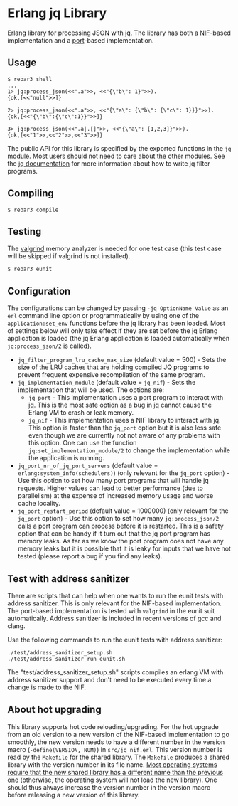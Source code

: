# Erlang jq Library

Erlang library for processing JSON with [jq][1]. The library has both a
[NIF][2]-based implementation and a [port][3]-based implementation.

## Usage

  ```
  $ rebar3 shell
  ...
  1> jq:process_json(<<".a">>, <<"{\"b\": 1}">>).
  {ok,[<<"null">>]}
  
  2> jq:process_json(<<".a">>, <<"{\"a\": {\"b\": {\"c\": 1}}}">>).
  {ok,[<<"{\"b\":{\"c\":1}}">>]}
  
  3> jq:process_json(<<".a|.[]">>, <<"{\"a\": [1,2,3]}">>).
  {ok,[<<"1">>,<<"2">>,<<"3">>]}
  ```

The public API for this library is specified by the exported functions in the
`jq` module. Most users should not need to care about the other modules. See
the [jq documentation][5] for more information about how to write jq filter
programs.

## Compiling
  ```
  $ rebar3 compile
  ```

## Testing

The [valgrind][4] memory analyzer is needed for one test
case (this test case will be skipped if valgrind is not installed).

  ```
  $ rebar3 eunit
  ```
  
## Configuration

The configurations can be changed by passing `-jq OptionName Value` as an `erl`
command line option or programmatically by using one of the
`application:set_env` functions before the jq library has been loaded. Most of
settings below will only take effect if they are set before the jq Erlang
application is loaded (the jq Erlang application is loaded automatically when
`jq:process_json/2` is called).


* `jq_filter_program_lru_cache_max_size` (default value = 500) - Sets the size of
  the LRU caches that are holding compiled JQ programs to prevent frequent
  expensive recompilation of the same program.
* `jq_implementation_module` (default value = `jq_nif`) - Sets the implementation
  that will be used. The options are:
  * `jq_port` - This implementation uses a port program to interact with jq.
    This is the most safe option as a bug in jq cannot
    cause the Erlang VM to crash or leak memory.
  * `jq_nif` - This implementation uses a NIF library to interact with jq. This
    option is faster than the `jq_port` option but it is also less safe even
    though we are currently not not aware of any problems with this option.
  One can use the function `jq:set_implementation_module/2` to change the
  implementation while the application is running.
* `jq_port_nr_of_jq_port_servers` (default value =
  `erlang:system_info(schedulers)`) (only relevant for the `jq_port` option) -
  Use this option to set how many port programs that will handle jq requests.
  Higher values can lead to better performance (due to parallelism) at the
  expense of increased memory usage and worse cache locality. 
* `jq_port_restart_period` (default value = 1000000) (only relevant for the
  `jq_port` option) - Use this option to set how many `jq:process_json/2` calls
  a port program can process before it is restarted. This is a safety option
  that can be handy if it turn out that the jq port program has memory leaks.
  As far as we know the port program does not have any memory leaks but it is
  possible that it is leaky for inputs that we have not tested (please report a
  bug if you find any leaks).

## Test with address sanitizer
  
  There are scripts that can help when one wants to run the eunit tests with
  address sanitizer. This is only relevant for the NIF-based implementation.
  The port-based implementation is tested with `valgrind` in the eunit suit
  automatically. Address sanitizer is included in recent versions of gcc and
  clang.
  
  Use the following commands to run the eunit tests with
  address sanitizer:
  ```
  ./test/address_sanitizer_setup.sh 
  ./test/address_sanitizer_run_eunit.sh
  ```
  The "test/address_sanitizer_setup.sh" scripts compiles an
  erlang VM with address sanitizer support and don't need
  to be executed every time a change is made to the NIF.

## About hot upgrading

This library supports hot code reloading/upgrading. For the hot upgrade from an
old version to a new version of the NIF-based implementation to go smoothly,
the new version needs to have a different number in the version macro
(`-define(VERSION, NUM)`) in `src/jq_nif.erl`. This version number is read by
the `Makefile` for the shared library. The `Makefile` produces a shared library
with the version number in its file name. [Most operating systems require that
the new shared library has a different name than the previous one][6]
(otherwise, the operating system will not load the new library). One should
thus always increase the version number in the version macro before releasing a
new version of this library.



[1]: https://github.com/stedolan/jq
[2]: https://www.erlang.org/doc/man/erl_nif.html
[3]: https://www.erlang.org/doc/tutorial/c_port.html
[4]: https://valgrind.org/
[5]: https://stedolan.github.io/jq/manual/v1.6
[6]: https://www.erlang.org/doc/man/erlang.html#load_nif-2
